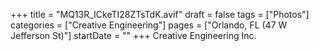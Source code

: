 +++
title = "MQ13R_ICkeTI28ZTsTdK.avif"
draft = false
tags = ["Photos"]
categories = ["Creative Engineering"]
pages = ["Orlando, FL (47 W Jefferson St)"]
startDate = ""
+++
Creative Engineering Inc.
